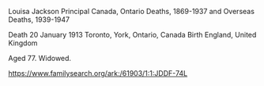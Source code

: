 Louisa Jackson
Principal
Canada, Ontario Deaths, 1869-1937 and Overseas Deaths, 1939-1947

Death 20 January 1913
Toronto, York, Ontario, Canada
Birth  England, United Kingdom

Aged 77.  Widowed.

https://www.familysearch.org/ark:/61903/1:1:JDDF-74L
